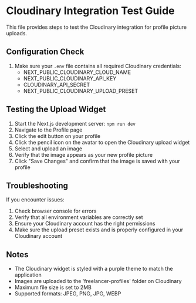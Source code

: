 # Cloudinary Integration Test Guide

This file provides steps to test the Cloudinary integration for profile picture uploads.

## Configuration Check
1. Make sure your `.env` file contains all required Cloudinary credentials:
   - NEXT_PUBLIC_CLOUDINARY_CLOUD_NAME
   - NEXT_PUBLIC_CLOUDINARY_API_KEY
   - CLOUDINARY_API_SECRET
   - NEXT_PUBLIC_CLOUDINARY_UPLOAD_PRESET

## Testing the Upload Widget
1. Start the Next.js development server: `npm run dev`
2. Navigate to the Profile page
3. Click the edit button on your profile
4. Click the pencil icon on the avatar to open the Cloudinary upload widget
5. Select and upload an image
6. Verify that the image appears as your new profile picture
7. Click "Save Changes" and confirm that the image is saved with your profile

## Troubleshooting
If you encounter issues:
1. Check browser console for errors
2. Verify that all environment variables are correctly set
3. Ensure your Cloudinary account has the right permissions
4. Make sure the upload preset exists and is properly configured in your Cloudinary account

## Notes
- The Cloudinary widget is styled with a purple theme to match the application
- Images are uploaded to the 'freelancer-profiles' folder on Cloudinary
- Maximum file size is set to 2MB
- Supported formats: JPEG, PNG, JPG, WEBP
